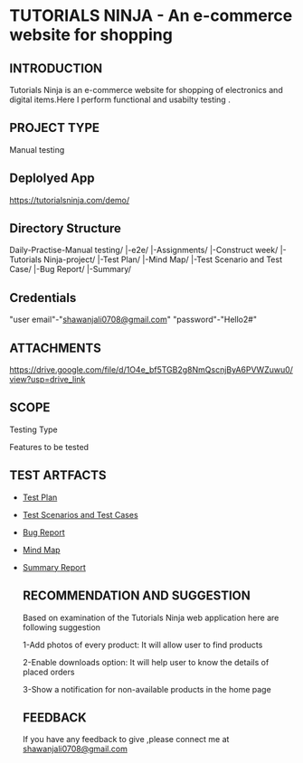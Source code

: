 # TUTORIALS NINJA - An e-commerce website for shopping 
## INTRODUCTION
 Tutorials Ninja is an e-commerce website for shopping of electronics and digital items.Here I perform 
 functional and usabilty testing .
 ## PROJECT TYPE
  Manual testing
## Deplolyed App
  https://tutorialsninja.com/demo/
## Directory Structure
Daily-Practise-Manual testing/ |-e2e/ |-Assignments/ |-Construct week/ |-Tutorials Ninja-project/ 
|-Test Plan/ |-Mind Map/ |-Test Scenario and Test Case/ |-Bug Report/ |-Summary/
## Credentials 
 "user email"-"shawanjali0708@gmail.com"
 "password"-"Hello2#"
 ## ATTACHMENTS

https://drive.google.com/file/d/1O4e_bf5TGB2g8NmQscnjByA6PVWZuwu0/view?usp=drive_link
## SCOPE
  Testing Type
  
  Features to be tested
## TEST ARTFACTS
- [Test Plan](https://drive.google.com/file/d/1ZYZplVbD4-CS0hrslLSDNm0nPS4NiqLG/view?usp=drive_link)
- [Test Scenarios and Test Cases](https://drive.google.com/file/d/1cHo-VH-eMsKbXcA1Edrzx9NDQ3M6eeo8/view?usp=drive_link)
- [Bug Report](https://drive.google.com/file/d/1eRxiU5ehb8Al5A5R37WkM8HkzpWcREqG/view?usp=sharing)
- [Mind Map](https://drive.google.com/file/d/1vRiwjpMy1GdRPRUCPeEvOLE6CNsqw9Jt/view?usp=drive_link)
- [Summary Report](https://drive.google.com/file/d/1_qSFdCPT730cAF-vkk0Xy_2noWvXm1yO/view?usp=drive_link)

 
  ## RECOMMENDATION AND SUGGESTION
  Based on examination of the Tutorials Ninja web application here are following suggestion
  
  1-Add photos of every product: It will allow user to find products
  
  2-Enable downloads option: It will  help user to know the details of placed orders
  
  3-Show a notification for non-available products in the home page
  
  ## FEEDBACK
  If you have any feedback to give ,please connect me at  
  shawanjali0708@gmail.com
 

